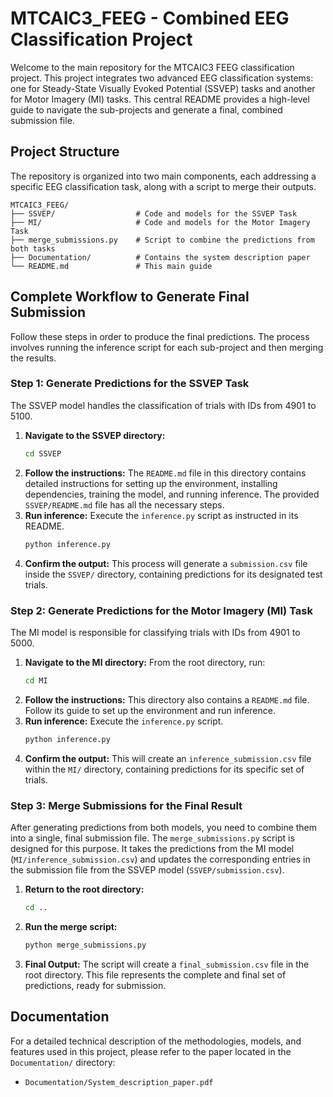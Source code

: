 # MTCAIC3_FEEG - Combined EEG Classification Project

Welcome to the main repository for the MTCAIC3 FEEG classification project. This project integrates two advanced EEG classification systems: one for Steady-State Visually Evoked Potential (SSVEP) tasks and another for Motor Imagery (MI) tasks. This central README provides a high-level guide to navigate the sub-projects and generate a final, combined submission file.

## Project Structure

The repository is organized into two main components, each addressing a specific EEG classification task, along with a script to merge their outputs.

```
MTCAIC3_FEEG/
├── SSVEP/                  # Code and models for the SSVEP Task
├── MI/                     # Code and models for the Motor Imagery Task
├── merge_submissions.py    # Script to combine the predictions from both tasks
├── Documentation/          # Contains the system description paper
└── README.md               # This main guide
```

## Complete Workflow to Generate Final Submission

Follow these steps in order to produce the final predictions. The process involves running the inference script for each sub-project and then merging the results.

### Step 1: Generate Predictions for the SSVEP Task

The SSVEP model handles the classification of trials with IDs from 4901 to 5100.

1.  **Navigate to the SSVEP directory:**
    ```bash
    cd SSVEP
    ```
2.  **Follow the instructions:** The `README.md` file in this directory contains detailed instructions for setting up the environment, installing dependencies, training the model, and running inference. The provided `SSVEP/README.md` file has all the necessary steps.
3.  **Run inference:** Execute the `inference.py` script as instructed in its README.
    ```bash
    python inference.py
    ```
4.  **Confirm the output:** This process will generate a `submission.csv` file inside the `SSVEP/` directory, containing predictions for its designated test trials.

### Step 2: Generate Predictions for the Motor Imagery (MI) Task

The MI model is responsible for classifying trials with IDs from 4901 to 5000.

1.  **Navigate to the MI directory:** From the root directory, run:
    ```bash
    cd MI
    ```
2.  **Follow the instructions:** This directory also contains a `README.md` file. Follow its guide to set up the environment and run inference.
3.  **Run inference:** Execute the `inference.py` script.
    ```bash
    python inference.py
    ```
4.  **Confirm the output:** This will create an `inference_submission.csv` file within the `MI/` directory, containing predictions for its specific set of trials.

### Step 3: Merge Submissions for the Final Result

After generating predictions from both models, you need to combine them into a single, final submission file. The `merge_submissions.py` script is designed for this purpose. It takes the predictions from the MI model (`MI/inference_submission.csv`) and updates the corresponding entries in the submission file from the SSVEP model (`SSVEP/submission.csv`).

1.  **Return to the root directory:**
    ```bash
    cd ..
    ```
2.  **Run the merge script:**
    ```bash
    python merge_submissions.py
    ```
3.  **Final Output:** The script will create a `final_submission.csv` file in the root directory. This file represents the complete and final set of predictions, ready for submission.

## Documentation

For a detailed technical description of the methodologies, models, and features used in this project, please refer to the paper located in the `Documentation/` directory:

-   `Documentation/System_description_paper.pdf`
